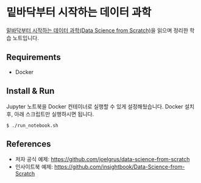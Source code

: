 # 밑바닥부터 시작하는 데이터 과학

[밑바닥부터 시작하는 데이터 과학(Data Science from Scratch)](http://book.naver.com/bookdb/book_detail.nhn?bid=10652749)을 읽으며 정리한 학습 노트입니다.

## Requirements
- Docker

## Install & Run
Jupyter 노트북을 Docker 컨테이너로 실행할 수 있게 설정해뒀습니다. Docker 설치 후, 아래 스크립트만 실행하시면 됩니다.
```
$ ./run_notebook.sh
```

## References
- 저자 공식 예제: https://github.com/joelgrus/data-science-from-scratch
- 인사이트북 예제: https://github.com/insightbook/Data-Science-from-Scratch
